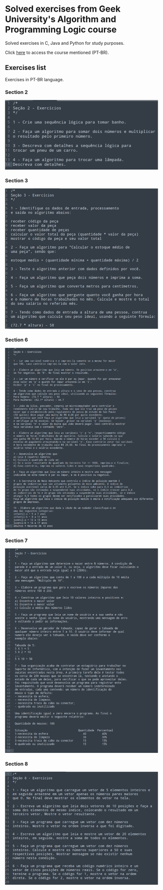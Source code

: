 # Solved exercises from Geek University's Algorithm and Programming Logic course

Solved exercises in C, Java and Python for study purposes.

Click [here](https://www.udemy.com/course/algoritmos-e-logica-de-programacao-essencial/) to access the course mentioned (PT-BR).


## Exercises list
Exercises in PT-BR language.

### Section 2
![Section 2](exercises/section02.png)

### Section 3
![Section 2](exercises/section03.png)

### Section 6
![Section 2](exercises/section06.png)

### Section 7
![Section 2](exercises/section07.png)

### Section 8
![Section 2](exercises/section08.png)
